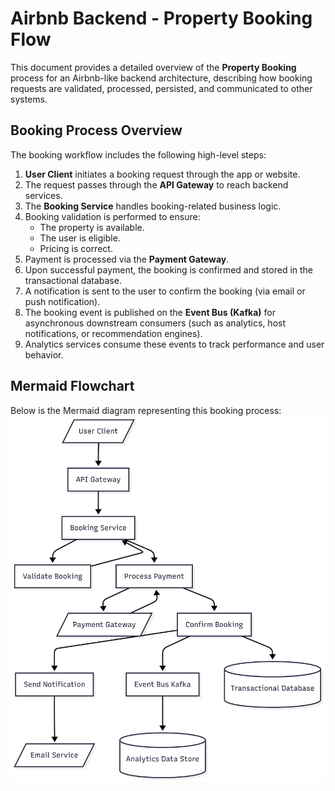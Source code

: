 # Airbnb Backend - Property Booking Flow

This document provides a detailed overview of the **Property Booking** process for an Airbnb-like backend architecture, describing how booking requests are validated, processed, persisted, and communicated to other systems.

## Booking Process Overview

The booking workflow includes the following high-level steps:

1. **User Client** initiates a booking request through the app or website.
2. The request passes through the **API Gateway** to reach backend services.
3. The **Booking Service** handles booking-related business logic.
4. Booking validation is performed to ensure:
   - The property is available.
   - The user is eligible.
   - Pricing is correct.
5. Payment is processed via the **Payment Gateway**.
6. Upon successful payment, the booking is confirmed and stored in the transactional database.
7. A notification is sent to the user to confirm the booking (via email or push notification).
8. The booking event is published on the **Event Bus (Kafka)** for asynchronous downstream consumers (such as analytics, host notifications, or recommendation engines).
9. Analytics services consume these events to track performance and user behavior.

## Mermaid Flowchart
Below is the Mermaid diagram representing this booking process:
![Booking Process Image](./data-flow-diagram.png "Booking process flow")